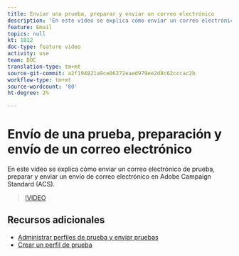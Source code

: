 ```yaml
---
title: Enviar una prueba, preparar y enviar un correo electrónico
description: 'En este vídeo se explica cómo enviar un correo electrónico de prueba, preparar y enviar un envío de correo electrónico en Adobe Campaign Standard (ACS). '
feature: Email
topics: null
kt: 1812
doc-type: feature video
activity: use
team: DOC
translation-type: tm+mt
source-git-commit: a2f194821a9ce06272eaed979ee2d8c62cccac2b
workflow-type: tm+mt
source-wordcount: '80'
ht-degree: 2%

---
```



# Envío de una prueba, preparación y envío de un correo electrónico

En este vídeo se explica cómo enviar un correo electrónico de prueba, preparar y enviar un envío de correo electrónico en Adobe Campaign Standard (ACS).

>[!VIDEO](https://video.tv.adobe.com/v/24013/)

## Recursos adicionales

* [Administrar perfiles de prueba y enviar pruebas](https://docs.adobe.com/content/help/en/campaign-standard/using/testing-and-sending/preparing-and-testing-messages/managing-test-profiles-and-sending-proofs.html)
* [Crear un perfil de prueba](/help/profiles-and-audiences/creating-a-profile.md)

